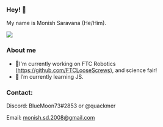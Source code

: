 ### Hey! 👋
 My name is Monish Saravana (He/Him).

![](https://komarev.com/ghpvc/?username=BlueMoon73)
### About me
- 🧪I'm currently working on FTC Robotics (https://github.com/FTCLooseScrews), and science fair!
- 📡 I’m currently learning JS. 
<!-- - 🤔 I’m looking for help with AP World History 🙏 -->
<!-- - -->

### Contact: 
Discord: BlueMoon73#2853 or @quackmer

Email: monish.sd.2008@gmail.com

<!--
**BlueMoon73/BlueMoon73** is a ✨ _special_ ✨ repository because its `README.md` (this file) appears on your GitHub profile.

Here are some ideas to get you started:

- 🔭 I’m currently working on ...
- 🌱 I’m currently learning ...
- 👯 I’m looking to collaborate on ...
- 🤔 I’m looking for help with ...
- 💬 Ask me about ...
- 📫 How to reach me: ...

- ⚡ Fun fact: ...
-->
